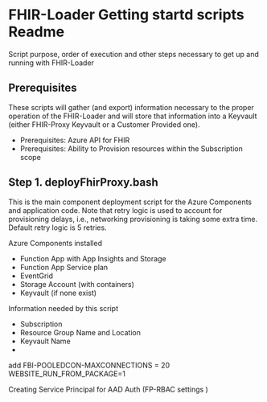 # FHIR-Loader Getting startd scripts Readme
Script purpose, order of execution and other steps necessary to get up and running with FHIR-Loader


## Prerequisites 

These scripts will gather (and export) information necessary to the proper operation of the FHIR-Loader and will store that information into a Keyvault (either FHIR-Proxy Keyvault or a Customer Provided one). 

 - Prerequisites:  Azure API for FHIR
 - Prerequisites:  Ability to Provision resources within the Subscription scope


## Step 1.  deployFhirProxy.bash
This is the main component deployment script for the Azure Components and application code.  Note that retry logic is used to account for provisioning delays, i.e., networking provisioning is taking some extra time.  Default retry logic is 5 retries.   

Azure Components installed 
 - Function App with App Insights and Storage 
 - Function App Service plan 
 - EventGrid 
 - Storage Account (with containers)
 - Keyvault (if none exist)

Information needed by this script 
 - Subscription
 - Resource Group Name and Location 
 - Keyvault Name 
 - 

add FBI-POOLEDCON-MAXCONNECTIONS = 20
WEBSITE_RUN_FROM_PACKAGE=1

 

Creating Service Principal for AAD Auth (FP-RBAC settings )